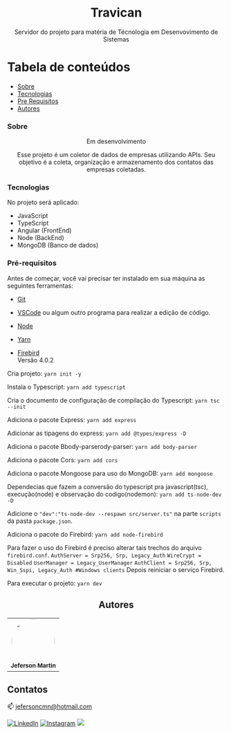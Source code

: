 <h1 align="center">Travican</h1>
<p align="center">Servidor do projeto para matéria de Técnologia em Desenvovimento de Sistemas</p>

Tabela de conteúdos
=================
<!--ts-->
   * [Sobre](#sobre)
   * [Tecnologias](#tecnologias)
   * [Pre Requisitos](#pré-requisitos)
   * [Autores](#autores)
<!--te-->

### Sobre
<div align="center">
	<p>Em desenvolvimento</p>
	<p>Esse projeto é um coletor de dados de empresas utilizando APIs. Seu objetivo é a coleta, organização e armazenamento dos contatos das empresas coletadas.</p>
</div>


### Tecnologias

No projeto será aplicado:
- JavaScript
- TypeScript
- Angular (FrontEnd)
- Node (BackEnd)
- MongoDB (Banco de dados)


### Pré-requisitos

Antes de começar, você vai precisar ter instalado em sua máquina as seguintes ferramentas:<br>
- [Git](https://git-scm.com)<br>
- [VSCode](https://code.visualstudio.com/) ou algum outro programa para realizar a edição de código.<br>
- [Node](https://nodejs.org/)<br>
- [Yarn](https://classic.yarnpkg.com/)<br>

- [Firebird](https://firebirdsql.org/)<br>Versão 4.0.2

Cria projeto:
``yarn init -y``

Instala o Typescript:
``yarn add typescript``

Cria o documento de configuração de compilação do Typescript:
``yarn tsc --init``

Adiciona o pacote Express:
``yarn add express``

Adicionar as tipagens do express:
``yarn add @types/express -D``

Adiciona o pacote Bbody-parserody-parser:
``yarn add body-parser``

Adiciona o pacote Cors:
``yarn add cors``

Adiciona o pacote Mongoose para uso do MongoDB:
``yarn add mongoose``

Dependecias que fazem a conversão do typescript pra javascript(tsc), execução(node) e observação do codigo(nodemon):
``yarn add ts-node-dev -D``

Adicione o ``"dev":"ts-node-dev --respawn src/server.ts"`` na parte ``scripts`` da pasta ``package.json``.

Adiciona o pacote do Firebird:
``yarn add node-firebird``

Para fazer o uso do Firebird é preciso alterar tais trechos do arquivo ``firebird.conf``.
``AuthServer = Srp256, Srp, Legacy_Auth``
``WireCrypt = Disabled``
``UserManager = Legacy_UserManager``
``AuthClient = Srp256, Srp, Win_Sspi, Legacy_Auth #Windows clients``
Depois reiniciar o serviço Firebird.

Para executar o projeto:
``yarn dev``

<h2 align="center">Autores</h2>

<table align="center">
  <tr>
    <td align="center"><a href="https://github.com/jefersoncmn"><img style="border-radius: 50%;" src="https://avatars.githubusercontent.com/u/51566081?v=4" width="100px;" alt=""/><br/><sub><b>Jeferson Martin</b></sub></a><br /><a href="https://github.com/jefersoncmn" title="Jeferson Martin"></a>
    </td>
</table>
	
## Contatos

:mailbox: [jefersoncmn@hotmail.com](jefersoncmn@hotmail.com)

<div align="justify">

[<img alt="LinkedIn" src="https://img.shields.io/badge/LinkedIn-0077B5?style=for-the-badge&logo=linkedin&logoColor=white"/>](https://www.linkedin.com/in/jefcmn/)
[<img alt="Instagram" src="https://img.shields.io/badge/Instagram-E4405F?style=for-the-badge&logo=instagram&logoColor=white"/>](https://www.instagram.com/jefersoncmn/)
[<img src="https://img.shields.io/badge/-Gmail-%23333?style=for-the-badge&logo=gmail&logoColor=white"/>](mailto:jefersoncmnn@gmail.com)
